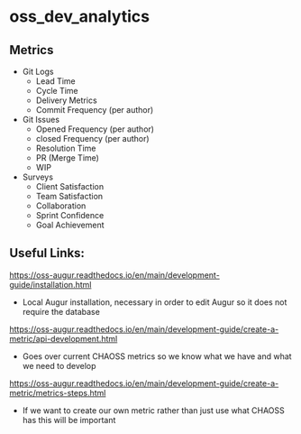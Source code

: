 # oss_dev_analytics

## Metrics
* Git Logs
  * Lead Time
  * Cycle Time
  * Delivery Metrics
  * Commit Frequency (per author)
* Git Issues
  * Opened Frequency (per author)
  * closed Frequency (per author)
  * Resolution Time
  * PR (Merge Time)
  * WIP
* Surveys
  * Client Satisfaction
  * Team Satisfaction
  * Collaboration
  * Sprint Confidence
  * Goal Achievement


## Useful Links:

https://oss-augur.readthedocs.io/en/main/development-guide/installation.html
- Local Augur installation, necessary in order to edit Augur so it does not require the database

https://oss-augur.readthedocs.io/en/main/development-guide/create-a-metric/api-development.html
-  Goes over current CHAOSS metrics so we know what we have and what we need to develop

https://oss-augur.readthedocs.io/en/main/development-guide/create-a-metric/metrics-steps.html
- If we want to create our own metric rather than just use what CHAOSS has this will be important
